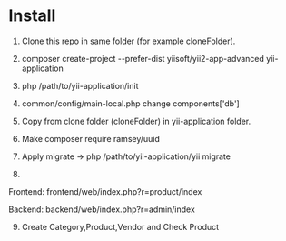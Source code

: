 # Install
1. Clone this repo in same folder (for example cloneFolder).

2. composer create-project --prefer-dist yiisoft/yii2-app-advanced yii-application
3. php /path/to/yii-application/init
4. common/config/main-local.php change components['db']

5. Copy from clone folder (cloneFolder) in yii-application folder.

6. Make composer require ramsey/uuid

7. Apply migrate -> php /path/to/yii-application/yii migrate

8.
Frontend: frontend/web/index.php?r=product/index

Backend: backend/web/index.php?r=admin/index

9. Create Category,Product,Vendor and Check Product
